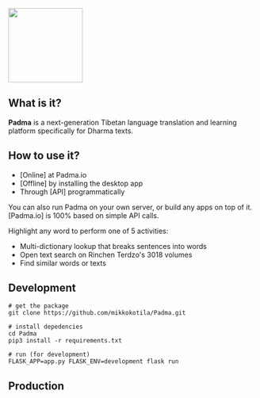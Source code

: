 <img src="https://raw.githubusercontent.com/mikkokotila/Padma/master/docs/_media/Padma_logo.png" width=150px>

## What is it?

**Padma** is a next-generation Tibetan language translation and learning platform specifically for Dharma texts. 

## How to use it? 

- [Online] at Padma.io
- [Offline] by installing the desktop app
- Through [API] programmatically

You can also run Padma on your own server, or build any apps on top of it. [Padma.io] is 100% based on simple API calls. 

Highlight any word to perform one of 5 activities:

- Multi-dictionary lookup that breaks sentences into words
- Open text search on Rinchen Terdzo's 3018 volumes
- Find similar words or texts


## Development 

```
# get the package
git clone https://github.com/mikkokotila/Padma.git

# install depedencies
cd Padma
pip3 install -r requirements.txt

# run (for development)
FLASK_APP=app.py FLASK_ENV=development flask run
```

## Production
